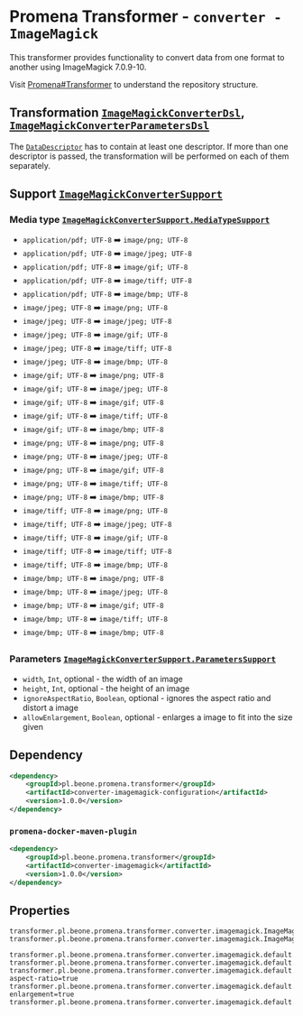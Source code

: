 # Promena Transformer - `converter - ImageMagick`
This transformer provides functionality to convert data from one format to another using ImageMagick 7.0.9-10.

Visit [Promena#Transformer](https://gitlab.office.beone.pl/promena/promena#transformer) to understand the repository structure.

## Transformation [`ImageMagickConverterDsl`](./application-model/src/main/kotlin/pl/beone/promena/transformer/converter/imagemagick/applicationmodel/ImageMagickConverterDsl.kt), [`ImageMagickConverterParametersDsl`](./application-model/src/main/kotlin/pl/beone/promena/transformer/converter/imagemagick/applicationmodel/ImageMagickConverterParametersDsl.kt)
The [`DataDescriptor`](https://gitlab.office.beone.pl/promena/promena/blob/master/base/promena-transformer/contract/src/main/kotlin/pl/beone/promena/transformer/contract/data/DataDescriptor.kt) has to contain at least one descriptor. If more than one descriptor is passed, the transformation will be performed on each of them separately.

## Support [`ImageMagickConverterSupport`](./application-model/src/main/kotlin/pl/beone/promena/transformer/converter/imagemagick/applicationmodel/ImageMagickConverterSupport.kt)
### Media type [`ImageMagickConverterSupport.MediaTypeSupport`](./application-model/src/main/kotlin/pl/beone/promena/transformer/converter/imagemagick/applicationmodel/ImageMagickConverterSupport.kt)
* `application/pdf; UTF-8` :arrow_right: `image/png; UTF-8`
* `application/pdf; UTF-8` :arrow_right: `image/jpeg; UTF-8`
* `application/pdf; UTF-8` :arrow_right: `image/gif; UTF-8`
* `application/pdf; UTF-8` :arrow_right: `image/tiff; UTF-8`
* `application/pdf; UTF-8` :arrow_right: `image/bmp; UTF-8`
* `image/jpeg; UTF-8` :arrow_right: `image/png; UTF-8`
* `image/jpeg; UTF-8` :arrow_right: `image/jpeg; UTF-8`
* `image/jpeg; UTF-8` :arrow_right: `image/gif; UTF-8`
* `image/jpeg; UTF-8` :arrow_right: `image/tiff; UTF-8`
* `image/jpeg; UTF-8` :arrow_right: `image/bmp; UTF-8`
* `image/gif; UTF-8` :arrow_right: `image/png; UTF-8`
* `image/gif; UTF-8` :arrow_right: `image/jpeg; UTF-8`
* `image/gif; UTF-8` :arrow_right: `image/gif; UTF-8`
* `image/gif; UTF-8` :arrow_right: `image/tiff; UTF-8`
* `image/gif; UTF-8` :arrow_right: `image/bmp; UTF-8`
* `image/png; UTF-8` :arrow_right: `image/png; UTF-8`
* `image/png; UTF-8` :arrow_right: `image/jpeg; UTF-8`
* `image/png; UTF-8` :arrow_right: `image/gif; UTF-8`
* `image/png; UTF-8` :arrow_right: `image/tiff; UTF-8`
* `image/png; UTF-8` :arrow_right: `image/bmp; UTF-8`
* `image/tiff; UTF-8` :arrow_right: `image/png; UTF-8`
* `image/tiff; UTF-8` :arrow_right: `image/jpeg; UTF-8`
* `image/tiff; UTF-8` :arrow_right: `image/gif; UTF-8`
* `image/tiff; UTF-8` :arrow_right: `image/tiff; UTF-8`
* `image/tiff; UTF-8` :arrow_right: `image/bmp; UTF-8`
* `image/bmp; UTF-8` :arrow_right: `image/png; UTF-8`
* `image/bmp; UTF-8` :arrow_right: `image/jpeg; UTF-8`
* `image/bmp; UTF-8` :arrow_right: `image/gif; UTF-8`
* `image/bmp; UTF-8` :arrow_right: `image/tiff; UTF-8`
* `image/bmp; UTF-8` :arrow_right: `image/bmp; UTF-8`

### Parameters [`ImageMagickConverterSupport.ParametersSupport`](./application-model/src/main/kotlin/pl/beone/promena/transformer/converter/imagemagick/applicationmodel/ImageMagickConverterSupport.kt)
* `width`, `Int`, optional - the width of an image
* `height`, `Int`, optional - the height of an image
* `ignoreAspectRatio`, `Boolean`, optional - ignores the aspect ratio and distort a image
* `allowEnlargement`, `Boolean`, optional - enlarges a image to fit into the size given

## Dependency
```xml
<dependency>
    <groupId>pl.beone.promena.transformer</groupId>
    <artifactId>converter-imagemagick-configuration</artifactId>
    <version>1.0.0</version>
</dependency>
```

### `promena-docker-maven-plugin`
```xml
<dependency>
    <groupId>pl.beone.promena.transformer</groupId>
    <artifactId>converter-imagemagick</artifactId>
    <version>1.0.0</version>
</dependency>
```

## Properties
```properties
transformer.pl.beone.promena.transformer.converter.imagemagick.ImageMagickConverterTransformer.priority=1
transformer.pl.beone.promena.transformer.converter.imagemagick.ImageMagickConverterTransformer.actors=1

transformer.pl.beone.promena.transformer.converter.imagemagick.default.parameters.width=
transformer.pl.beone.promena.transformer.converter.imagemagick.default.parameters.height=
transformer.pl.beone.promena.transformer.converter.imagemagick.default.parameters.ignore-aspect-ratio=true
transformer.pl.beone.promena.transformer.converter.imagemagick.default.parameters.allow-enlargement=true
transformer.pl.beone.promena.transformer.converter.imagemagick.default.parameters.timeout=
```
